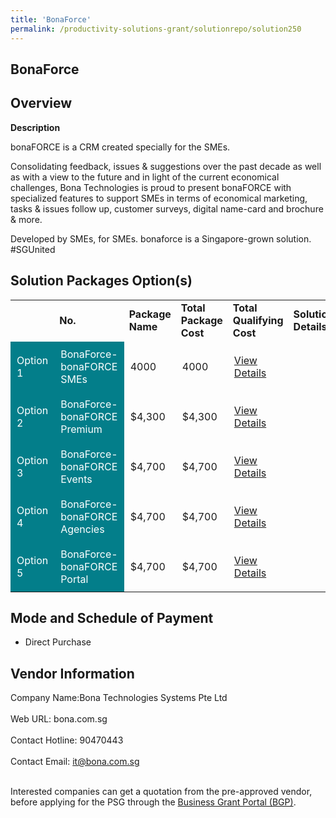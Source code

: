 ```yaml
---
title: 'BonaForce'
permalink: /productivity-solutions-grant/solutionrepo/solution250
---
```


## BonaForce

## Overview

**Description**

bonaFORCE is a CRM created specially for the SMEs.

Consolidating feedback, issues & suggestions over the past decade as well as with a view to the future and in light of the current economical challenges, Bona Technologies is proud to present bonaFORCE with specialized features to support SMEs in terms of economical marketing, tasks & issues follow up, customer surveys, digital name-card and brochure & more.

Developed by SMEs, for SMEs. bonaforce is a Singapore-grown solution. #SGUnited

## Solution Packages Option(s)

<table>
<th>
<td><b>No.</b></td>
<td><b>Package Name</b></td>
<td><b>Total Package Cost</b></td>
<td><b>Total Qualifying Cost</b></td>
<td><b>Solution Details</b></td>
</th>
<tr>
<td style='padding: 10px; background-color: #037E8A; color: #FFFFFF;'>Option 1</td>
<td style='padding: 10px; background-color: #037E8A; color: #FFFFFF;'>BonaForce-bonaFORCE SMEs</td>
<td style='padding: 10px;'>4000</td>
<td style='padding: 10px;'>4000</td>
<td style='padding: 10px;'><a href='https://www.gobusiness.gov.sg/images/psg/Desensitised_BonaForce_Annex_3_Part_1.pdf' target='_blank'>View Details</a></td>
</tr>
<tr>
<td style='padding: 10px; background-color: #037E8A; color: #FFFFFF;'>Option 2</td>
<td style='padding: 10px; background-color: #037E8A; color: #FFFFFF;'>BonaForce-bonaFORCE Premium</td>
<td style='padding: 10px;'>$4,300</td>
<td style='padding: 10px;'>$4,300</td>
<td style='padding: 10px;'><a href='https://www.gobusiness.gov.sg/images/psg/Desensitised_BonaForce_Annex_3_Part_2.pdf' target='_blank'>View Details</a></td>
</tr>
<tr>
<td style='padding: 10px; background-color: #037E8A; color: #FFFFFF;'>Option 3</td>
<td style='padding: 10px; background-color: #037E8A; color: #FFFFFF;'>BonaForce-bonaFORCE Events</td>
<td style='padding: 10px;'>$4,700</td>
<td style='padding: 10px;'>$4,700</td>
<td style='padding: 10px;'><a href='https://www.gobusiness.gov.sg/images/psg/Desensitised_BonaForce_Annex_3_Part_34.pdf' target='_blank'>View Details</a></td>
</tr>
<tr>
<td style='padding: 10px; background-color: #037E8A; color: #FFFFFF;'>Option 4</td>
<td style='padding: 10px; background-color: #037E8A; color: #FFFFFF;'>BonaForce-bonaFORCE Agencies</td>
<td style='padding: 10px;'>$4,700</td>
<td style='padding: 10px;'>$4,700</td>
<td style='padding: 10px;'><a href='https://www.gobusiness.gov.sg/images/psg/Desensitised_BonaForce_Annex_3_Part_56.pdf' target='_blank'>View Details</a></td>
</tr>
<tr>
<td style='padding: 10px; background-color: #037E8A; color: #FFFFFF;'>Option 5</td>
<td style='padding: 10px; background-color: #037E8A; color: #FFFFFF;'>BonaForce-bonaFORCE Portal</td>
<td style='padding: 10px;'>$4,700</td>
<td style='padding: 10px;'>$4,700</td>
<td style='padding: 10px;'><a href='https://www.gobusiness.gov.sg/images/psg/Desensitised_BonaForce_Annex_3_Part_78.pdf' target='_blank'>View Details</a></td>
</tr>
</table>

## Mode and Schedule of Payment

 - Direct Purchase

## Vendor Information

 Company Name:Bona Technologies Systems Pte Ltd <br><br>Web URL: bona.com.sg <br><br>Contact Hotline: 90470443 <br><br>Contact Email: it@bona.com.sg <br><br>

Interested companies can get a quotation from the pre-approved vendor, before applying for the PSG through the <a href='https://www.businessgrants.gov.sg/' target='_blank' rel='noopener'>Business Grant Portal (BGP)</a>.

<script src="/jquery/resize-tables.js"></script>
